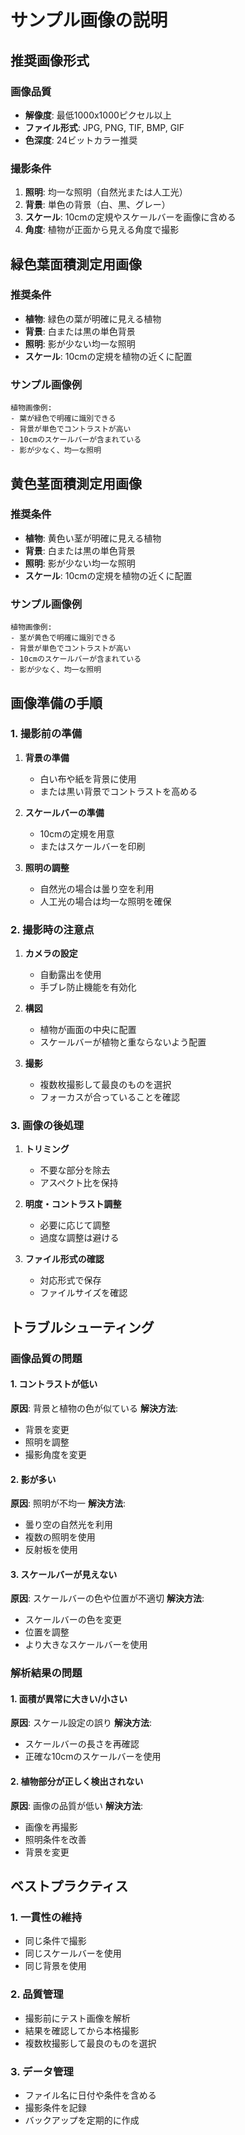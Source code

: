 # サンプル画像の説明

## 推奨画像形式

### 画像品質
- **解像度**: 最低1000x1000ピクセル以上
- **ファイル形式**: JPG, PNG, TIF, BMP, GIF
- **色深度**: 24ビットカラー推奨

### 撮影条件
1. **照明**: 均一な照明（自然光または人工光）
2. **背景**: 単色の背景（白、黒、グレー）
3. **スケール**: 10cmの定規やスケールバーを画像に含める
4. **角度**: 植物が正面から見える角度で撮影

## 緑色葉面積測定用画像

### 推奨条件
- **植物**: 緑色の葉が明確に見える植物
- **背景**: 白または黒の単色背景
- **照明**: 影が少ない均一な照明
- **スケール**: 10cmの定規を植物の近くに配置

### サンプル画像例
```
植物画像例:
- 葉が緑色で明確に識別できる
- 背景が単色でコントラストが高い
- 10cmのスケールバーが含まれている
- 影が少なく、均一な照明
```

## 黄色茎面積測定用画像

### 推奨条件
- **植物**: 黄色い茎が明確に見える植物
- **背景**: 白または黒の単色背景
- **照明**: 影が少ない均一な照明
- **スケール**: 10cmの定規を植物の近くに配置

### サンプル画像例
```
植物画像例:
- 茎が黄色で明確に識別できる
- 背景が単色でコントラストが高い
- 10cmのスケールバーが含まれている
- 影が少なく、均一な照明
```

## 画像準備の手順

### 1. 撮影前の準備
1. **背景の準備**
   - 白い布や紙を背景に使用
   - または黒い背景でコントラストを高める

2. **スケールバーの準備**
   - 10cmの定規を用意
   - またはスケールバーを印刷

3. **照明の調整**
   - 自然光の場合は曇り空を利用
   - 人工光の場合は均一な照明を確保

### 2. 撮影時の注意点
1. **カメラの設定**
   - 自動露出を使用
   - 手ブレ防止機能を有効化

2. **構図**
   - 植物が画面の中央に配置
   - スケールバーが植物と重ならないよう配置

3. **撮影**
   - 複数枚撮影して最良のものを選択
   - フォーカスが合っていることを確認

### 3. 画像の後処理
1. **トリミング**
   - 不要な部分を除去
   - アスペクト比を保持

2. **明度・コントラスト調整**
   - 必要に応じて調整
   - 過度な調整は避ける

3. **ファイル形式の確認**
   - 対応形式で保存
   - ファイルサイズを確認

## トラブルシューティング

### 画像品質の問題

#### 1. コントラストが低い
**原因**: 背景と植物の色が似ている
**解決方法**: 
- 背景を変更
- 照明を調整
- 撮影角度を変更

#### 2. 影が多い
**原因**: 照明が不均一
**解決方法**:
- 曇り空の自然光を利用
- 複数の照明を使用
- 反射板を使用

#### 3. スケールバーが見えない
**原因**: スケールバーの色や位置が不適切
**解決方法**:
- スケールバーの色を変更
- 位置を調整
- より大きなスケールバーを使用

### 解析結果の問題

#### 1. 面積が異常に大きい/小さい
**原因**: スケール設定の誤り
**解決方法**:
- スケールバーの長さを再確認
- 正確な10cmのスケールバーを使用

#### 2. 植物部分が正しく検出されない
**原因**: 画像の品質が低い
**解決方法**:
- 画像を再撮影
- 照明条件を改善
- 背景を変更

## ベストプラクティス

### 1. 一貫性の維持
- 同じ条件で撮影
- 同じスケールバーを使用
- 同じ背景を使用

### 2. 品質管理
- 撮影前にテスト画像を解析
- 結果を確認してから本格撮影
- 複数枚撮影して最良のものを選択

### 3. データ管理
- ファイル名に日付や条件を含める
- 撮影条件を記録
- バックアップを定期的に作成 